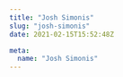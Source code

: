 ```yaml
---
title: "Josh Simonis"
slug: "josh-simonis"
date: 2021-02-15T15:52:48Z

meta:
  name: "Josh Simonis"
---
```


